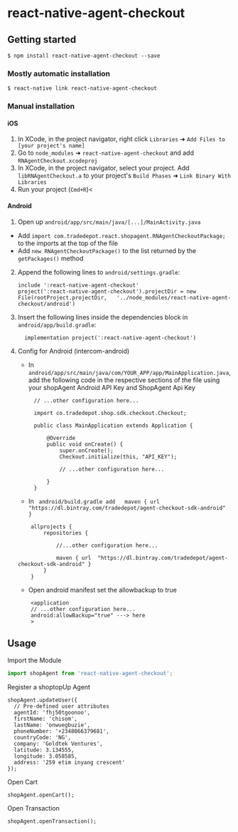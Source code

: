 
# react-native-agent-checkout

## Getting started

`$ npm install react-native-agent-checkout --save`

### Mostly automatic installation

`$ react-native link react-native-agent-checkout`

### Manual installation


#### iOS

1. In XCode, in the project navigator, right click `Libraries` ➜ `Add Files to [your project's name]`
2. Go to `node_modules` ➜ `react-native-agent-checkout` and add `RNAgentCheckout.xcodeproj`
3. In XCode, in the project navigator, select your project. Add `libRNAgentCheckout.a` to your project's `Build Phases` ➜ `Link Binary With Libraries`
4. Run your project (`Cmd+R`)<

#### Android

1. Open up `android/app/src/main/java/[...]/MainActivity.java`
  - Add `import com.tradedepot.react.shopagent.RNAgentCheckoutPackage;` to the imports at the top of the file
  - Add `new RNAgentCheckoutPackage()` to the list returned by the `getPackages()` method
2. Append the following lines to `android/settings.gradle`:
  	```
  	include ':react-native-agent-checkout'
  	project(':react-native-agent-checkout').projectDir = new File(rootProject.projectDir, 	'../node_modules/react-native-agent-checkout/android')
  	```
3. Insert the following lines inside the dependencies block in `android/app/build.gradle`:
  	```
      implementation project(':react-native-agent-checkout')
  	```

4. Config for Android (intercom-android)
   - In `android/app/src/main/java/com/YOUR_APP/app/MainApplication.java`, add the following code in the respective sections of the file using your shopAgent Android API Key and ShopAgent Api Key
   ```
		// ...other configuration here...

		import co.tradedepot.shop.sdk.checkout.Checkout;

		public class MainApplication extends Application {

			@Override
			public void onCreate() {
				super.onCreate();
				Checkout.initialize(this, "API_KEY");

				// ...other configuration here...

			}
		}
	```
	- In ` android/build.gradle add   maven { url  "https://dl.bintray.com/tradedepot/agent-checkout-sdk-android" }`
	```
		allprojects {
			repositories {

				//...other configuration here...

				maven { url  "https://dl.bintray.com/tradedepot/agent-checkout-sdk-android" }
			}
		}
	```
   - Open android manifest set the allowbackup to true
	```
		<application
		// ...other configuration here...
		android:allowBackup="true" ---> here
		>
	```



## Usage 
Import the Module
```javascript
import shopAgent from 'react-native-agent-checkout';
```

  Register a shoptopUp Agent 

  ```
shopAgent.updateUser({
	// Pre-defined user attributes
	agentId: 'fhj50tgoonoo',
	firstName: 'chisom',
	lastName: 'onwuegbuzie',
	phoneNumber: '+2348066379681',
	countryCode: 'NG',
	company: 'Goldtek Ventures',
	latitude: 3.134555,
	longitude: 3.058585,
	address: '259 etim inyang crescent'
});
```
Open Cart
```
shopAgent.openCart();
```
Open Transaction
```
shopAgent.openTransaction();
```
